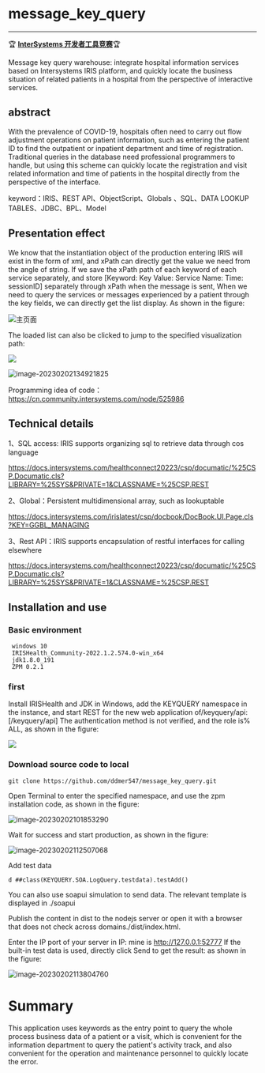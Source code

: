 # message_key_query
---

🏆 **[InterSystems 开发者工具竞赛](https://openexchange.intersystems.com/contest/30)**🏆

  Message key query warehouse: integrate hospital information services based on Intersystems IRIS platform, and quickly locate the business situation of related patients in a hospital from the perspective of interactive services.

## abstract

  With the prevalence of COVID-19, hospitals often need to carry out flow adjustment operations on patient information, such as entering the patient ID to find the outpatient or inpatient department and time of registration. Traditional queries in the database need professional programmers to handle, but using this scheme can quickly locate the registration and visit related information and time of patients in the hospital directly from the perspective of the interface.

keyword：IRIS、REST API、ObjectScript、Globals 、SQL、DATA LOOKUP TABLES、JDBC、BPL、Model

## Presentation effect

We know that the instantiation object of the production entering IRIS will exist in the form of xml, and xPath can directly get the value we need from the angle of string. If we save the xPath path of each keyword of each service separately, and store [Keyword: Key Value: Service Name: Time: sessionID] separately through xPath when the message is sent, When we need to query the services or messages experienced by a patient through the key fields, we can directly get the list display. As shown in the figure:

![主页面](img/home1.png)

The loaded list can also be clicked to jump to the specified visualization path:

![](img/home2.png)

![image-20230202134921825](/img/view.png)

Programming idea of code：https://cn.community.intersystems.com/node/525986

## Technical details

1、SQL access: IRIS supports organizing sql to retrieve data through cos language

https://docs.intersystems.com/healthconnect20223/csp/documatic/%25CSP.Documatic.cls?LIBRARY=%25SYS&PRIVATE=1&CLASSNAME=%25CSP.REST

2、Global：Persistent multidimensional array, such as lookuptable

https://docs.intersystems.com/irislatest/csp/docbook/DocBook.UI.Page.cls?KEY=GGBL_MANAGING

3、Rest API：IRIS supports encapsulation of restful interfaces for calling elsewhere

https://docs.intersystems.com/healthconnect20223/csp/documatic/%25CSP.Documatic.cls?LIBRARY=%25SYS&PRIVATE=1&CLASSNAME=%25CSP.REST

## Installation and use

### Basic environment

```
 windows 10
 IRISHealth_Community-2022.1.2.574.0-win_x64
 jdk1.8.0_191
 ZPM 0.2.1
```

### first

Install IRISHealth and JDK in Windows, add the KEYQUERY namespace in the instance, and start REST for the new web application of/keyquery/api: [/keyquery/api] The authentication method is not verified, and the role is% ALL, as shown in the figure:

![](./img/url1.png)

### Download source code to local

```
git clone https://github.com/ddmer547/message_key_query.git
```

Open Terminal to enter the specified namespace, and use the zpm installation code, as shown in the figure:

![image-20230202101853290](img/terminal.png)

Wait for success and start production, as shown in the figure:

![image-20230202112507068](img/prod.png)

Add test data

```
d ##class(KEYQUERY.SOA.LogQuery.testdata).testAdd()
```

You can also use soapui simulation to send data. The relevant template is displayed in  ./soapui

Publish the content in dist to the nodejs server or open it with a browser that does not check across domains./dist/index.html.

Enter the IP port of your server in IP: mine is http://127.0.0.1:52777 If the built-in test data is used, directly click Send to get the result: as shown in the figure:

![image-20230202113804760](img/jietu.png)

# Summary

This application uses keywords as the entry point to query the whole process business data of a patient or a visit, which is convenient for the information department to query the patient's activity track, and also convenient for the operation and maintenance personnel to quickly locate the error.
